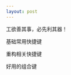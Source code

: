 ```yaml
---
layout: post
---
```


 

<div class="message">

工欲善其事，必先利其器！

</div> 



基础常用快捷键



重构相关快捷键





好用的组合键